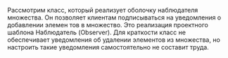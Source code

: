 Рассмотрим класс, который реализует оболочку наблюдателя множества.
Он позволяет клиентам подписываться на уведомления о добавлении элемен­
тов в множество. Это реализация проектного шаблона Наблюдатель (Observer).
Для краткости класс не обеспечивает уведомления об удалении элементов
из множества, но настроить такие уведомления самостоятельно не составит
труда.